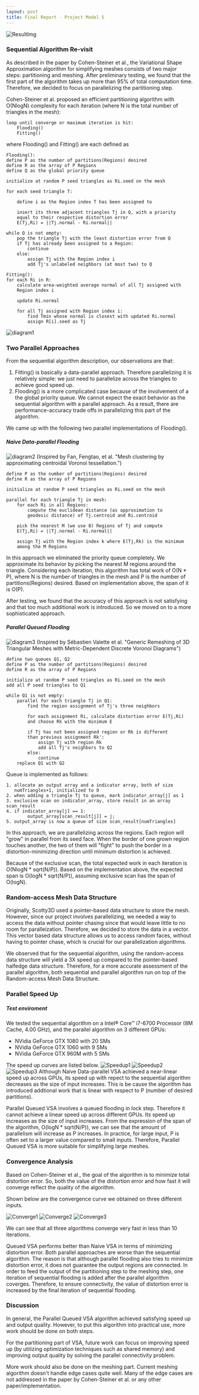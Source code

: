 ```yaml
---
layout: post
title: Final Report - Project Model S
---
```

![ResultImg]({{site.rawurl}}/_images/checkpoint_result.jpg "Variational Shape Approximation")

### Sequential Algorithm Re-visit
As described in the paper by Cohen-Steiner et al., the Variational Shape Approximation algorithm for
simplifying meshes consists of two major steps: partitioning and meshing. After preliminary testing,
we found that the first part of the algorithm takes up more than 95% of total computation time. Therefore,
we decided to focus on parallelizing the partitioning step.

Cohen-Steiner et al. proposed an efficient partitioning algorithm with O(NlogN) complexity for each iteration 
(where N is the total number of triangles in the mesh):
```
loop until converge or maximum iteration is hit:
    Flooding()
    Fitting()
```
where Flooding() and Fitting() are each defined as
```
Flooding():
define P as the number of partitions(Regions) desired
define R as the array of P Regions
define Q as the global priority queue

initialize at random P seed triangles as Ri.seed on the mesh

for each seed triangle T:

    define i as the Region index T has been assigned to
    
    insert its three adjacent triangles Tj in Q, with a priority 
    equal to their respective distortion error 
    E(Tj,Ri) = ||Tj.normal - Ri.normal||

while Q is not empty:
    pop the triangle Tj with the least distortion error from Q
    if Tj has already been assigned to a Region:
        continue
    else:
        assign Tj with the Region index i
        add Tj's unlabeled neighbors (at most two) to Q

Fitting():
for each Ri in R:
    calculate area-weighted average normal of all Tj assigned with
    Region index i
    
    update Ri.normal
    
    for all Tj assigned with Region index i:
        find Tmin whose normal is closest with updated Ri.normal
        assign R[i].seed as Tj
```
![diagram1]({{site.rawurl}}/_images/diagram1.jpg "Sequential Flooding Diagram")
### Two Parallel Approaches
From the sequential algorithm description, our observations are that:
1. Fitting() is basically a data-parallel approach. Therefore parallelizing it is relatively simple: we just
need to parallelize across the triangles to achieve good speed up.
2. Flooding() is a more complicated case because of the involvement of a the global priority queue. We cannot
expect the exact behavior as the sequential algorithm with a parallel approach. As a result, there are
performance-accuracy trade offs in parallelizing this part of the algorithm.

We came up with the following two parallel implementations of Flooding().

##### Naive Data-parallel Flooding
![diagram2]({{site.rawurl}}/_images/diagram2.jpg "Naive Flooding Diagram")
(Inspired by Fan, Fengtao, et al. "Mesh clustering by approximating centroidal Voronoi tessellation.")
```
define P as the number of partitions(Regions) desired
define R as the array of P Regions

initialize at random P seed triangles as Ri.seed on the mesh

parallel for each triangle Tj in mesh:
    for each Ri in all Regions:
        compute the euclidean distance (as approximation to 
        geodesic distance) of Tj.centroid and Ri.centroid
        
    pick the nearest M (we use 8) Regions of Tj and compute 
    E(Tj,Ri) = ||Tj.normal - Ri.normal||
    
    assign Tj with the Region index k where E(Tj,Rk) is the minimum
    among the M Regions
```
In this approach we eliminated the priority queue completely. We approximate its behavior by picking the nearest M
regions around the triangle. Considering each iteration, this algorithm has total work of O(N * P), where N is the
number of triangles in the mesh and P is the number of partitions(Regions) desired. Based on implementation above, 
the span of it is O(P).

After testing, we found that the accuracy of this approach is not satisfying and that too much additional work is 
introduced. So we moved on to a more sophisticated approach.
##### Parallel Queued Flooding
![diagram3]({{site.rawurl}}/_images/diagram3.jpg "Queued Flooding Diagram")
(Inspired by Sébastien Valette et al. "Generic Remeshing of 3D Triangular Meshes with Metric-Dependent Discrete 
Voronoi Diagrams")

```
define two queues Q1, Q2
define P as the number of partitions(Regions) desired
define R as the array of P Regions

initialize at random P seed triangles as Ri.seed on the mesh
add all P seed triangles to Q1

while Q1 is not empty:
    parallel for each triangle Tj in Q1:
        find the region assignment of Tj's three neighbors
        
        for each assignment Ri, calculate distortion error E(Tj,Ri)
        and choose Rk with the minimum E
        
        if Tj has not been assigned region or Rk is different 
        than previous assignment Rk':
            assign Tj with region Rk
            add all Tj's neighbors to Q2
        else:
            continue
    replace Q1 with Q2
```

Queue is implemented as follows:
```
1. allocate an output array and a indicator array, both of size 
   numTriangles+1, initialized to 0
2. when adding a triangle Tj to queue, mark indicator_array[j] as 1
3. exclusive scan on indicator_array, store result in an array scan_result
4. if indicator_array[j] == 1:
        output_array[scan_result[j]] = j;
5. output_array is now a queue of size scan_result[numTriangles]
```
In this approach, we are parallelizing across the regions. Each region will "grow" in parallel from
its seed face. When the border of one grown region touches another, the two of them will "fight" to
push the border in a distortion-minimizing direction until minimum distortion is achieved.

Because of the exclusive scan, the total expected work in each iteration is O(NlogN * sqrt(N/P)). Based
on the implementation above, the expected span is O(logN * sqrt(N/P)), assuming exclusive scan has the 
span of O(logN).

### Random-access Mesh Data Structure

Originally, Scotty3D used a pointer-based data structure to store the mesh. However, since our project
involves parallelizing, we needed a way to access the data without pointer chasing since that would leave
little to no room for paralleization. Therefore, we decided to store the data in a vector. 
This vector based data structure allows us to access random faces, without having to pointer chase, which
is crucial for our parallelization algorithms. 

We observed that for the sequential algorithm, using the random-access data structure will yield a
3X speed up compared to the pointer-based halfedge data structure. Therefore, for a more accurate
assessment of the parallel algorithm, both sequential and parallel algorithm run on top of the 
Random-access Mesh Data Structure.

### Parallel Speed Up
##### Test enviroment
We tested the sequential algorithm on a Intel® Core™ i7-6700 Processor (8M Cache, 4.00 GHz), and the
parallel algorithm on 3 different GPUs:
- NVidia GeForce GTX 1080 with 20 SMs
- NVidia GeForce GTX 1060 with 9 SMs
- NVidia GeForce GTX 960M with 5 SMs

The speed up curves are listed below.
![Speedup1]({{site.rawurl}}/_images/speedup_fitting.png "speedup_fitting")
![Speedup2]({{site.rawurl}}/_images/speedup_naive.png "speedup_naive")
![Speedup3]({{site.rawurl}}/_images/speedup_queue.png "speedup_queue")
Although Naive Data-parallel VSA achieved a near-linear speed up across GPUs, its speed up with repect
to the sequential algorithm decreases as the size of input increases. This is be cause the algorithm
has introduced addtional work that is linear with respect to P (number of desired partitions).

Parallel Queued VSA involves a queued flooding in lock step. Therefore it cannot achieve a linear speed
up across different GPUs. Its speed up increases as the size of input increases. From the expression of
the span of the algorithm, O(logN * sqrt(N/P)), we can see that the amount of parallelism will increase
as P increases. In practice, for large input, P is often set to a larger value compared to small inputs.
Therefore, Parallel Queued VSA is more suitable for simplifying large meshes.

### Convergence Analysis
Based on Cohen-Steiner et al., the goal of the algorithm is to minimize total distortion error. So, both
the value of the distortion error and how fast it will converge reflect the quality of the algorithm.

Shown below are the convergence curve we obtained on three different inputs.

![Converge1]({{site.rawurl}}/_images/converge_bunny.png "converge_bunny")
![Converge2]({{site.rawurl}}/_images/converge_lucy.png "converge_lucy")
![Converge3]({{site.rawurl}}/_images/converge_dragon.png "converge_dragon")

We can see that all three algorithms converge very fast in less than 10 iterations.

Queued VSA performs better than Naive VSA in terms of minimizing distortion error. Both parallel approaches
are worse than the sequential algorithm. The reason is that although parallel flooding also tries to minimize
distortion error, it does not guarantee the output regions are connected. In order to feed the output of the
partitioning step to the meshing step, one iteration of sequential flooding is added after the parallel algorithm
coverges. Therefore, to ensure connectivity, the value of distortion error is increased by the final iteration of
sequential flooding.

### Discussion
In general, the Parallel Queued VSA algorithm achieved satisfying speed up and output quality. However, to
put this algorithm into practical use, more work should be done on both steps.

For the partitioning part of VSA, future work can focus on improving speed up (by utilizing optimization techniques 
such as shared memory) and improving output quality by solving the parallel connectivity problem.

More work should also be done on the meshing part. Current meshing algorithm doesn't handle edge cases quite
well. Many of the edge cases are not addressed in the paper by Cohen-Steiner et al. or any other paper/implementation.
